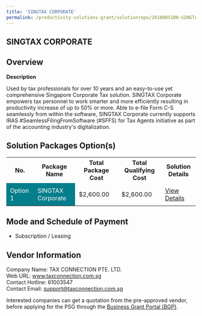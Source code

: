 ```yaml
---
title: 'SINGTAX CORPORATE'
permalink: /productivity-solutions-grant/solutionrepo/201000510H-SINGTAX-CORPORATE-G
---
```


## SINGTAX CORPORATE

## Overview

**Description**

Used by tax professionals for over 10 years and an easy-to-use yet comprehensive Singapore Corporate Tax solution. SINGTAX Corporate empowers tax personnel to work smarter and more efficiently resulting in productivity increase of up to 50% or more. Able to e-file Form C-S seamlessly from within the software, SINGTAX Corporate currently supports IRAS #SeamlessFilingFromSoftware (#SFFS) for Tax Agents initiative as part of the accounting industry's digitalization.

## Solution Packages Option(s)

<table>
<tr>
<th><b>No.</b></th>
<th><b>Package Name</b></th>
<th><b>Total Package Cost</b></th>
<th><b>Total Qualifying Cost</b></th>
<th><b>Solution Details</b></th>
</tr>
<tr>
<td style='padding: 10px; background-color: #037E8A; color: #FFFFFF;'>Option 1</td>
<td style='padding: 10px; background-color: #037E8A; color: #FFFFFF;'>SINGTAX Corporate</td>
<td style='padding: 10px;'>$2,600.00</td>
<td style='padding: 10px;'>$2,600.00</td>
<td style='padding: 10px;'><a href='/images/psg/Tax_Connection_Singtax_Corporate_Desensitised_Annex3_Part1.pdf ' target='_blank'>View Details</a></td>
</tr>
</table>

## Mode and Schedule of Payment

 - Subscription / Leasing

## Vendor Information

 Company Name: TAX CONNECTION PTE. LTD.<br>Web URL: www.taxconnection.com.sg <br>Contact Hotline: 61003547 <br>Contact Email: support@taxconnection.com.sg <br>

Interested companies can get a quotation from the pre-approved vendor, before applying for the PSG through the <a href='https://www.businessgrants.gov.sg/' target='_blank' rel='noopener'>Business Grant Portal (BGP)</a>.

<script src="/jquery/resize-tables.js"></script>
